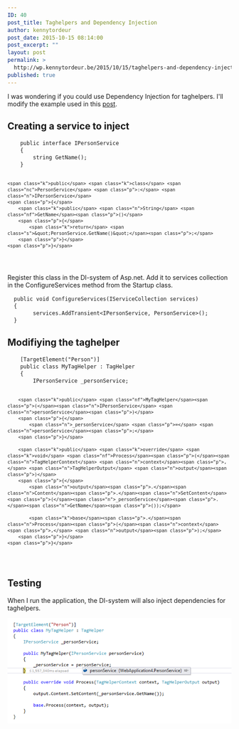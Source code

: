 ```yaml
---
ID: 40
post_title: Taghelpers and Dependency Injection
author: kennytordeur
post_date: 2015-10-15 08:14:00
post_excerpt: ""
layout: post
permalink: >
  http://wp.kennytordeur.be/2015/10/15/taghelpers-and-dependency-injection-2/
published: true
---
```

I was wondering if you could use Dependency Injection for taghelpers. I&#39;ll modify the example used in this <a href="/post/2015/10/14/creating-a-custom-taghelper">post</a>.

<h2>Creating a service to inject</h2>

<div class="highlight"><pre><code class="language-csharp" data-lang="csharp">    <span class="k">public</span> <span class="k">interface</span> <span class="n">IPersonService</span>
    <span class="p">{</span>
        <span class="kt">string</span> <span class="nf">GetName</span><span class="p">();</span>
    <span class="p">}</span>

    <span class="k">public</span> <span class="k">class</span> <span class="nc">PersonService</span> <span class="p">:</span> <span class="n">IPersonService</span>
    <span class="p">{</span>
        <span class="k">public</span> <span class="n">String</span> <span class="nf">GetName</span><span class="p">()</span>
        <span class="p">{</span>
            <span class="k">return</span> <span class="s">&quot;PersonService.GetName()&quot;</span><span class="p">;</span>
        <span class="p">}</span>
    <span class="p">}</span>
</code></pre></div>

Register this class in the DI-system of Asp.net. Add it to services collection in the ConfigureServices method from the Startup class.

<div class="highlight"><pre><code class="language-csharp" data-lang="csharp">  <span class="k">public</span> <span class="k">void</span> <span class="nf">ConfigureServices</span><span class="p">(</span><span class="n">IServiceCollection</span> <span class="n">services</span><span class="p">)</span>
  <span class="p">{</span>
        <span class="n">services</span><span class="p">.</span><span class="n">AddTransient</span><span class="p">&lt;</span><span class="n">IPersonService</span><span class="p">,</span> <span class="n">PersonService</span><span class="p">&gt;();</span>
  <span class="p">}</span>
</code></pre></div>

<h2>Modifiying the taghelper</h2>

<div class="highlight"><pre><code class="language-csharp" data-lang="csharp"><span class="na">    [TargetElement(&quot;Person&quot;)]</span>
    <span class="k">public</span> <span class="k">class</span> <span class="nc">MyTagHelper</span> <span class="p">:</span> <span class="n">TagHelper</span>
    <span class="p">{</span>
        <span class="n">IPersonService</span> <span class="n">_personService</span><span class="p">;</span>

        <span class="k">public</span> <span class="nf">MyTagHelper</span><span class="p">(</span><span class="n">IPersonService</span> <span class="n">personService</span><span class="p">)</span>
        <span class="p">{</span>
            <span class="n">_personService</span> <span class="p">=</span> <span class="n">personService</span><span class="p">;</span>
        <span class="p">}</span>

        <span class="k">public</span> <span class="k">override</span> <span class="k">void</span> <span class="nf">Process</span><span class="p">(</span><span class="n">TagHelperContext</span> <span class="n">context</span><span class="p">,</span> <span class="n">TagHelperOutput</span> <span class="n">output</span><span class="p">)</span>
        <span class="p">{</span>
            <span class="n">output</span><span class="p">.</span><span class="n">Content</span><span class="p">.</span><span class="n">SetContent</span><span class="p">(</span><span class="n">_personService</span><span class="p">.</span><span class="n">GetName</span><span class="p">());</span>

            <span class="k">base</span><span class="p">.</span><span class="n">Process</span><span class="p">(</span><span class="n">context</span><span class="p">,</span> <span class="n">output</span><span class="p">);</span>
        <span class="p">}</span>
    <span class="p">}</span>
</code></pre></div>

<h2>Testing</h2>

When I run the application, the DI-system will also inject dependencies for taghelpers.

<img src="/images/2015-10-15-Taghelpers%20and%20DI/result.png" alt="The result">